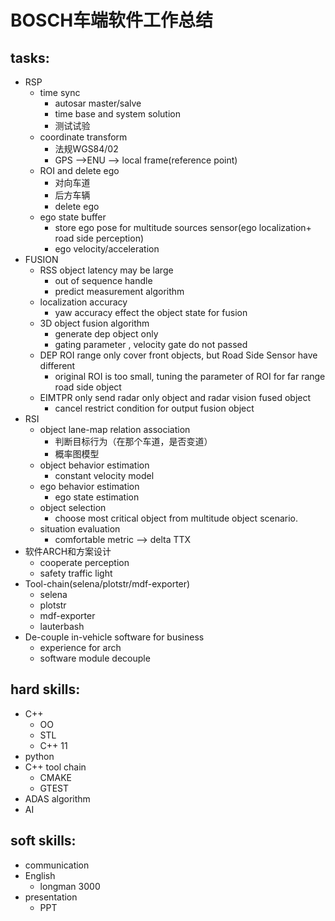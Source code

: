 # BOSCH车端软件工作总结
## tasks:
- RSP
    - time sync
        - autosar master/salve
        - time base and system solution
        - 测试试验
    - coordinate transform
        - 法规WGS84/02 
        - GPS -->ENU --> local frame(reference point)
    - ROI and delete ego
        - 对向车道
        - 后方车辆
        - delete ego
    - ego state buffer
        - store ego pose for multitude sources sensor(ego localization+ road side perception)
        - ego velocity/acceleration
- FUSION 
    - RSS object latency may be large
        - out of sequence handle
        - predict measurement algorithm
    - localization accuracy
        - yaw accuracy effect the object state for fusion
    - 3D object fusion algorithm
        - generate dep object only
        - gating parameter , velocity gate do not passed
    - DEP ROI range only cover front objects, but Road Side Sensor have different 
        - original ROI is too small, tuning the parameter of ROI for far range road side object
    - EIMTPR only send radar only object and radar vision fused object 
        - cancel restrict condition for output fusion object
- RSI
    - object lane-map relation association
        - 判断目标行为（在那个车道，是否变道）
        - 概率图模型
    - object behavior estimation
        - constant velocity model
    - ego behavior estimation
        - ego state estimation
    - object selection
        - choose most critical object from multitude object scenario.
    - situation evaluation
        - comfortable metric --> delta TTX
- 软件ARCH和方案设计
    - cooperate perception 
    - safety traffic light
- Tool-chain(selena/plotstr/mdf-exporter)
    - selena
    - plotstr
    - mdf-exporter
    - lauterbash
- De-couple in-vehicle software for business
    - experience for arch
    - software module decouple


## hard skills:
- C++
  - OO
  - STL
  - C++ 11
- python
- C++ tool chain
  - CMAKE
  - GTEST
- ADAS algorithm
- AI


## soft skills:
- communication
- English
  - longman 3000
- presentation
  - PPT